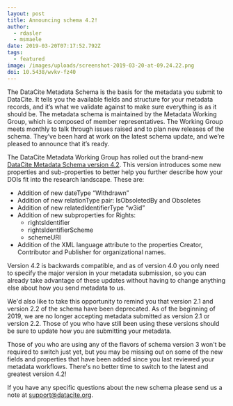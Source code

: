```yaml
---
layout: post
title: Announcing schema 4.2!
author:
  - rdasler
  - msmaele
date: 2019-03-20T07:17:52.792Z
tags:
  - featured
image: /images/uploads/screenshot-2019-03-20-at-09.24.22.png
doi: 10.5438/wvkv-fz40
---
```

The DataCite Metadata Schema is the basis for the metadata you submit to DataCite. It tells you the available fields and structure for your metadata records, and it’s what we validate against to make sure everything is as it should be. The metadata schema is maintained by the Metadata Working Group, which is composed of member representatives. The Working Group meets monthly to talk through issues raised and to plan new releases of the schema. They’ve been hard at work on the latest schema update, and we’re pleased to announce that it’s ready. 

The DataCite Metadata Working Group has rolled out the brand-new [DataCite Metadata Schema version 4.2](https://doi.org/10.5438/bmjt-bx77). This version introduces some new properties and sub-properties to better help you further describe how your DOIs fit into the research landscape. These are: 

- Addition of new dateType “Withdrawn”
- Addition of new relationType pair: IsObsoletedBy and Obsoletes
- Addition of new relatedIdentifierType “w3id”
- Addition of new subproperties for Rights:
    - rightsIdentifier
    - rightsIdentifierScheme
    - schemeURI
- Addition of the XML language attribute to the properties Creator, Contributor and Publisher for organizational names.

Version 4.2 is backwards compatible, and as of version 4.0 you only need to specify the major version in your metadata submission, so you can already take advantage of these updates without having to change anything else about how you send metadata to us. 

We'd also like to take this opportunity to remind you that version 2.1 and version 2.2 of the schema have been deprecated. As of the beginning of 2019, we are no longer accepting metadata submitted as version 2.1 or version 2.2. Those of you who have still been using these versions should be sure to update how you are submitting your metadata. 

Those of you who are using any of the flavors of schema version 3 won't be required to switch just yet, but you may be missing out on some of the new fields and properties that have been added since you last reviewed your metadata workflows. There's no better time to switch to the latest and greatest version 4.2!

If you have any specific questions about the new schema please send us a note at [support@datacite.org](mailto:support@datacite.org).
